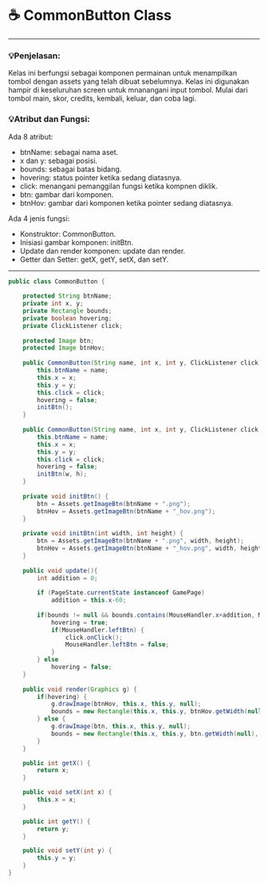 # ☕️ CommonButton Class

****
### 💡Penjelasan:
Kelas ini berfungsi sebagai komponen permainan untuk menampilkan tombol dengan assets yang telah dibuat sebelumnya.
Kelas ini digunakan hampir di keseluruhan screen untuk mnanangani input tombol.
Mulai dari tombol main, skor, credits, kembali, keluar, dan coba lagi.

### 💡Atribut dan Fungsi:
Ada 8 atribut:   
- btnName: sebagai nama aset.
- x dan y: sebagai posisi.
- bounds: sebagai batas bidang.
- hovering: status pointer ketika sedang diatasnya.
- click: menangani pemanggilan fungsi ketika kompnen diklik.
- btn: gambar dari komponen.
- btnHov: gambar dari komponen ketika pointer sedang diatasnya.

Ada 4 jenis fungsi:
- Konstruktor: CommonButton.
- Inisiasi gambar komponen: initBtn.
- Update dan render komponen: update dan render.
- Getter dan Setter: getX, getY, setX, dan setY.

****

```java
public class CommonButton {
	
	protected String btnName;
	private int x, y;
	private Rectangle bounds;
	private boolean hovering;
	private ClickListener click;
	
	protected Image btn;
	protected Image btnHov;
	
	public CommonButton(String name, int x, int y, ClickListener click) {
		this.btnName = name;
		this.x = x;
		this.y = y;
		this.click = click;
		hovering = false;
		initBtn();
	}
	
	public CommonButton(String name, int x, int y, ClickListener click, int w, int h) {
		this.btnName = name;
		this.x = x;
		this.y = y;
		this.click = click;
		hovering = false;
		initBtn(w, h);
	}
	
	private void initBtn() {
		btn = Assets.getImageBtn(btnName + ".png");
		btnHov = Assets.getImageBtn(btnName + "_hov.png");
	}
	
	private void initBtn(int width, int height) {
		btn = Assets.getImageBtn(btnName + ".png", width, height);
		btnHov = Assets.getImageBtn(btnName + "_hov.png", width, height);
	}
	
	public void update(){
		int addition = 0;
		
		if (PageState.currentState instanceof GamePage)
			addition = this.x-60;
		
		if(bounds != null && bounds.contains(MouseHandler.x+addition, MouseHandler.y)) {
			hovering = true;
			if(MouseHandler.leftBtn) {
				click.onClick();
				MouseHandler.leftBtn = false;
			}	
		} else
			hovering = false;
	}
	
	public void render(Graphics g) {
		if(hovering) {
			g.drawImage(btnHov, this.x, this.y, null);
			bounds = new Rectangle(this.x, this.y, btnHov.getWidth(null), btnHov.getHeight(null));
		} else {
			g.drawImage(btn, this.x, this.y, null);
			bounds = new Rectangle(this.x, this.y, btn.getWidth(null), btn.getHeight(null));
		}
	}

	public int getX() {
		return x;
	}

	public void setX(int x) {
		this.x = x;
	}

	public int getY() {
		return y;
	}

	public void setY(int y) {
		this.y = y;
	}
}
```